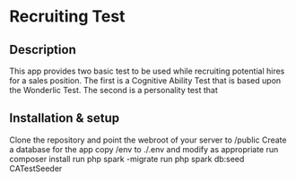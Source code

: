 # Recruiting Test

## Description
This app provides two basic test to be used while recruiting potential hires for a sales position. The first is a Cognitive Ability Test that is 
based upon the Wonderlic Test. The second is a personality test that 

## Installation & setup
Clone the repository and point the webroot of your server to /public
Create a database for the app
copy /env to ./.env and modify as appropriate
run composer install
run php spark -migrate
run php spark db:seed CATestSeeder

